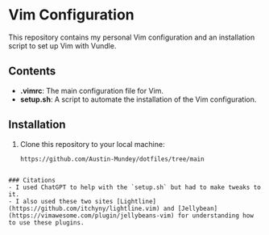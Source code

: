 # Vim Configuration

This repository contains my personal Vim configuration and an installation script to set up Vim with Vundle.

## Contents

- **.vimrc**: The main configuration file for Vim.
- **setup.sh**: A script to automate the installation of the Vim configuration.

## Installation

1. Clone this repository to your local machine:

   ```bash
   https://github.com/Austin-Mundey/dotfiles/tree/main
```

### Citations
- I used ChatGPT to help with the `setup.sh` but had to make tweaks to it. 
- I also used these two sites [Lightline](https://github.com/itchyny/lightline.vim) and [Jellybean](https://vimawesome.com/plugin/jellybeans-vim) for understanding how to use these plugins.

